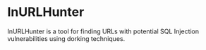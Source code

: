 # InURLHunter
InURLHunter is a tool for finding URLs with potential SQL Injection vulnerabilities using dorking techniques.
